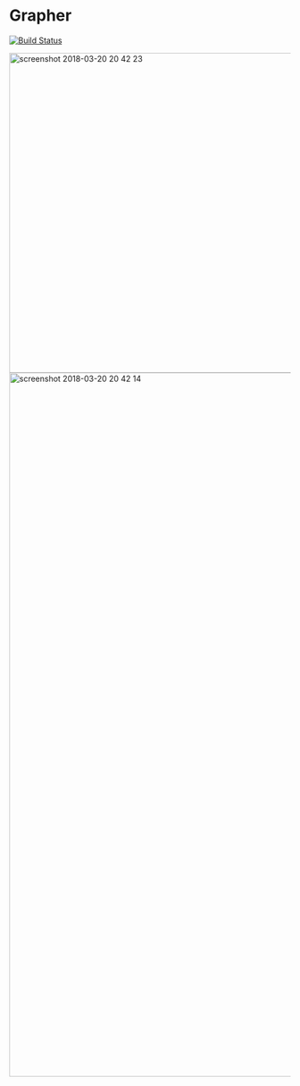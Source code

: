 # Grapher

[![Build Status](https://travis-ci.org/SamuelSchepp/Grapher.svg?branch=master)](https://travis-ci.org/SamuelSchepp/Grapher)

<img width="572" alt="screenshot 2018-03-20 20 42 23" src="https://user-images.githubusercontent.com/11752441/37678804-64828274-2c7f-11e8-8522-4f5419534583.png">

<img width="1259" alt="screenshot 2018-03-20 20 42 14" src="https://user-images.githubusercontent.com/11752441/37678758-40c50c30-2c7f-11e8-9ec2-98201028a4a5.png">

